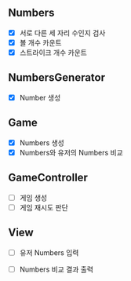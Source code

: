 ## Numbers
* [x] 서로 다른 세 자리 수인지 검사
* [x] 볼 개수 카운트
* [x] 스트라이크 개수 카운트

## NumbersGenerator
* [x] Number 생성

## Game
* [x] Numbers 생성
* [x] Numbers와 유저의 Numbers 비교 

## GameController
* [ ] 게임 생성
* [ ] 게임 재시도 판단

## View
* [ ] 유저 Numbers 입력
* [ ] Numbers 비교 결과 출력

